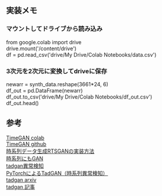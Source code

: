 ## 実装メモ

### マウントしてドライブから読み込み
from google.colab import drive  
drive.mount('/content/drive')  
df = pd.read_csv('drive/My Drive/Colab Notebooks/data.csv')  

### 3次元を2次元に変換してdriveに保存
newarr = synth_data.reshape(3661*24, 6)  
df_out = pd.DataFrame(newarr)  
df_out.to_csv('drive/My Drive/Colab Notebooks/df_out.csv')  
df_out.head()  



## 参考
[TimeGAN colab](https://colab.research.google.com/github/ydataai/ydata-synthetic/blob/master/examples/timeseries/TimeGAN_Synthetic_stock_data.ipynb)  
[TimeGAN github](https://github.com/ydataai/ydata-synthetic)   
[時系列データ生成RTSGANの実装方法](http://blog.livedoor.jp/tak_tak0/archives/52439130.html)  
[時系列にもGAN](https://ai-scholar.tech/articles/time-series/GAN_for_time-series)  
[tadgan異常検知](https://github.com/arunppsg/TadGAN)  
[PyTorchによるTadGAN（時系列異常検知）](https://zenn.dev/yonda/articles/681f32264341cf)  
[tadgan arxiv](https://arxiv.org/pdf/2009.07769.pdf)  
[tadgan 記事](https://engineer.fabcross.jp/archeive/210122_hidden-warning-signals.html)  
